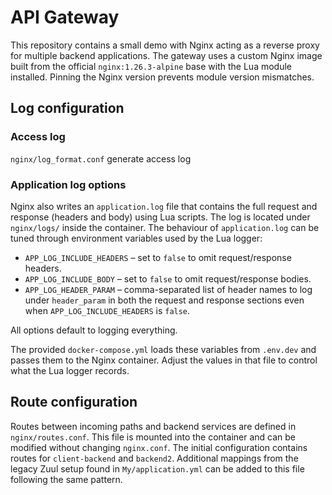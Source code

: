 # API Gateway

This repository contains a small demo with Nginx acting as a reverse proxy for multiple backend applications. The gateway uses a custom Nginx image built from the official `nginx:1.26.3-alpine` base with the Lua module installed. Pinning the Nginx version prevents module version mismatches.

## Log configuration

### Access log

`nginx/log_format.conf` generate access log  


### Application log options

Nginx also writes an `application.log` file that contains the full request and response (headers and body) using Lua scripts. The log is located under `nginx/logs/` inside the container.
The behaviour of `application.log` can be tuned through environment variables used by
the Lua logger:

* `APP_LOG_INCLUDE_HEADERS` – set to `false` to omit request/response headers.
* `APP_LOG_INCLUDE_BODY` – set to `false` to omit request/response bodies.
* `APP_LOG_HEADER_PARAM` – comma-separated list of header names to log under
  `header_param` in both the request and response sections even when
  `APP_LOG_INCLUDE_HEADERS` is `false`.

All options default to logging everything.

The provided `docker-compose.yml` loads these variables from `.env.dev` and
passes them to the Nginx container. Adjust the values in that file to control
what the Lua logger records.


## Route configuration

Routes between incoming paths and backend services are defined in `nginx/routes.conf`. This file is mounted into the container and can be modified without changing `nginx.conf`. The initial configuration contains routes for `client-backend` and `backend2`. Additional mappings from the legacy Zuul setup found in `My/application.yml` can be added to this file following the same pattern.
